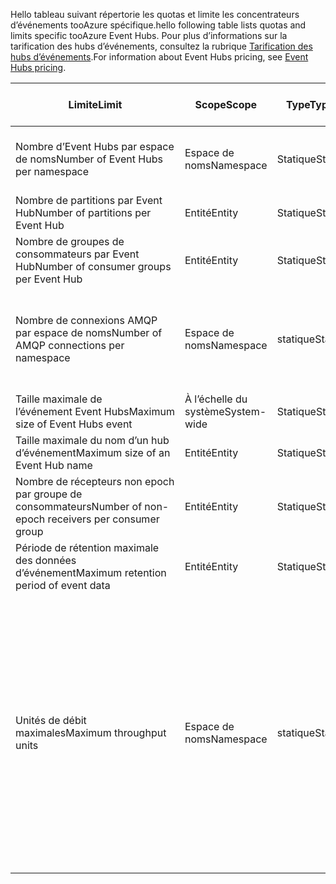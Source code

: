 <span data-ttu-id="3adba-101">Hello tableau suivant répertorie les quotas et limite les concentrateurs d’événements tooAzure spécifique.</span><span class="sxs-lookup"><span data-stu-id="3adba-101">hello following table lists quotas and limits specific tooAzure Event Hubs.</span></span> <span data-ttu-id="3adba-102">Pour plus d’informations sur la tarification des hubs d’événements, consultez la rubrique [Tarification des hubs d’événements](https://azure.microsoft.com/pricing/details/event-hubs/).</span><span class="sxs-lookup"><span data-stu-id="3adba-102">For information about Event Hubs pricing, see [Event Hubs pricing](https://azure.microsoft.com/pricing/details/event-hubs/).</span></span>

| <span data-ttu-id="3adba-103">Limite</span><span class="sxs-lookup"><span data-stu-id="3adba-103">Limit</span></span> | <span data-ttu-id="3adba-104">Scope</span><span class="sxs-lookup"><span data-stu-id="3adba-104">Scope</span></span> | <span data-ttu-id="3adba-105">Type</span><span class="sxs-lookup"><span data-stu-id="3adba-105">Type</span></span> | <span data-ttu-id="3adba-106">Comportement en cas de dépassement</span><span class="sxs-lookup"><span data-stu-id="3adba-106">Behavior when exceeded</span></span> | <span data-ttu-id="3adba-107">Valeur</span><span class="sxs-lookup"><span data-stu-id="3adba-107">Value</span></span> |
| --- | --- | --- | --- | --- |
| <span data-ttu-id="3adba-108">Nombre d’Event Hubs par espace de noms</span><span class="sxs-lookup"><span data-stu-id="3adba-108">Number of Event Hubs per namespace</span></span> |<span data-ttu-id="3adba-109">Espace de noms</span><span class="sxs-lookup"><span data-stu-id="3adba-109">Namespace</span></span> |<span data-ttu-id="3adba-110">Statique</span><span class="sxs-lookup"><span data-stu-id="3adba-110">Static</span></span> |<span data-ttu-id="3adba-111">Les demandes suivantes de création d’un espace de noms seront rejetées.</span><span class="sxs-lookup"><span data-stu-id="3adba-111">Subsequent requests for creation of a new namespace will be rejected.</span></span> |<span data-ttu-id="3adba-112">10</span><span class="sxs-lookup"><span data-stu-id="3adba-112">10</span></span> |
| <span data-ttu-id="3adba-113">Nombre de partitions par Event Hub</span><span class="sxs-lookup"><span data-stu-id="3adba-113">Number of partitions per Event Hub</span></span> |<span data-ttu-id="3adba-114">Entité</span><span class="sxs-lookup"><span data-stu-id="3adba-114">Entity</span></span> |<span data-ttu-id="3adba-115">Statique</span><span class="sxs-lookup"><span data-stu-id="3adba-115">Static</span></span> |- |<span data-ttu-id="3adba-116">32</span><span class="sxs-lookup"><span data-stu-id="3adba-116">32</span></span> |
| <span data-ttu-id="3adba-117">Nombre de groupes de consommateurs par Event Hub</span><span class="sxs-lookup"><span data-stu-id="3adba-117">Number of consumer groups per Event Hub</span></span> |<span data-ttu-id="3adba-118">Entité</span><span class="sxs-lookup"><span data-stu-id="3adba-118">Entity</span></span> |<span data-ttu-id="3adba-119">Statique</span><span class="sxs-lookup"><span data-stu-id="3adba-119">Static</span></span> |- |<span data-ttu-id="3adba-120">20</span><span class="sxs-lookup"><span data-stu-id="3adba-120">20</span></span> |
| <span data-ttu-id="3adba-121">Nombre de connexions AMQP par espace de noms</span><span class="sxs-lookup"><span data-stu-id="3adba-121">Number of AMQP connections per namespace</span></span> |<span data-ttu-id="3adba-122">Espace de noms</span><span class="sxs-lookup"><span data-stu-id="3adba-122">Namespace</span></span> |<span data-ttu-id="3adba-123">statique</span><span class="sxs-lookup"><span data-stu-id="3adba-123">Static</span></span> |<span data-ttu-id="3adba-124">Les demandes suivantes pour les connexions supplémentaires sont rejetées et une exception est reçue par hello appeler du code.</span><span class="sxs-lookup"><span data-stu-id="3adba-124">Subsequent requests for additional connections will be rejected and an exception is received by hello calling code.</span></span> |<span data-ttu-id="3adba-125">5 000</span><span class="sxs-lookup"><span data-stu-id="3adba-125">5,000</span></span> |
| <span data-ttu-id="3adba-126">Taille maximale de l’événement Event Hubs</span><span class="sxs-lookup"><span data-stu-id="3adba-126">Maximum size of Event Hubs event</span></span>|<span data-ttu-id="3adba-127">À l’échelle du système</span><span class="sxs-lookup"><span data-stu-id="3adba-127">System-wide</span></span> |<span data-ttu-id="3adba-128">Statique</span><span class="sxs-lookup"><span data-stu-id="3adba-128">Static</span></span> |- |<span data-ttu-id="3adba-129">256 KB</span><span class="sxs-lookup"><span data-stu-id="3adba-129">256 KB</span></span> |
| <span data-ttu-id="3adba-130">Taille maximale du nom d’un hub d’événement</span><span class="sxs-lookup"><span data-stu-id="3adba-130">Maximum size of an Event Hub name</span></span> |<span data-ttu-id="3adba-131">Entité</span><span class="sxs-lookup"><span data-stu-id="3adba-131">Entity</span></span> |<span data-ttu-id="3adba-132">Statique</span><span class="sxs-lookup"><span data-stu-id="3adba-132">Static</span></span> |- |<span data-ttu-id="3adba-133">50 caractères</span><span class="sxs-lookup"><span data-stu-id="3adba-133">50 characters</span></span> |
| <span data-ttu-id="3adba-134">Nombre de récepteurs non epoch par groupe de consommateurs</span><span class="sxs-lookup"><span data-stu-id="3adba-134">Number of non-epoch receivers per consumer group</span></span> |<span data-ttu-id="3adba-135">Entité</span><span class="sxs-lookup"><span data-stu-id="3adba-135">Entity</span></span> |<span data-ttu-id="3adba-136">Statique</span><span class="sxs-lookup"><span data-stu-id="3adba-136">Static</span></span> |- |<span data-ttu-id="3adba-137">5</span><span class="sxs-lookup"><span data-stu-id="3adba-137">5</span></span> |
| <span data-ttu-id="3adba-138">Période de rétention maximale des données d’événement</span><span class="sxs-lookup"><span data-stu-id="3adba-138">Maximum retention period of event data</span></span> |<span data-ttu-id="3adba-139">Entité</span><span class="sxs-lookup"><span data-stu-id="3adba-139">Entity</span></span> |<span data-ttu-id="3adba-140">Statique</span><span class="sxs-lookup"><span data-stu-id="3adba-140">Static</span></span> |- |<span data-ttu-id="3adba-141">1 à 7 jours</span><span class="sxs-lookup"><span data-stu-id="3adba-141">1-7 days</span></span> |
| <span data-ttu-id="3adba-142">Unités de débit maximales</span><span class="sxs-lookup"><span data-stu-id="3adba-142">Maximum throughput units</span></span> |<span data-ttu-id="3adba-143">Espace de noms</span><span class="sxs-lookup"><span data-stu-id="3adba-143">Namespace</span></span> |<span data-ttu-id="3adba-144">statique</span><span class="sxs-lookup"><span data-stu-id="3adba-144">Static</span></span> |<span data-ttu-id="3adba-145">Supérieure à limite d’unité de débit hello provoque votre toobe de données limité et génère une  **[ServerBusyException](/dotnet/api/microsoft.servicebus.messaging.serverbusyexception)**.</span><span class="sxs-lookup"><span data-stu-id="3adba-145">Exceeding hello throughput unit limit causes your data toobe throttled and generates a **[ServerBusyException](/dotnet/api/microsoft.servicebus.messaging.serverbusyexception)**.</span></span> <span data-ttu-id="3adba-146">Vous pouvez demander une plus grande quantité d’unités de débit pour le niveau Standard en remplissant une [demande de support](/azure/azure-supportability/how-to-create-azure-support-request).</span><span class="sxs-lookup"><span data-stu-id="3adba-146">You can request a larger number of throughput units for a Standard tier by filing a [support request](/azure/azure-supportability/how-to-create-azure-support-request).</span></span> <span data-ttu-id="3adba-147">Les [unités de débit supplémentaires](../articles/event-hubs/event-hubs-auto-inflate.md) sont disponibles par blocs de 20 sur la base d’un engagement d’achat ferme.</span><span class="sxs-lookup"><span data-stu-id="3adba-147">[Additional throughput units](../articles/event-hubs/event-hubs-auto-inflate.md) are available in blocks of 20 on a committed purchase basis.</span></span> |<span data-ttu-id="3adba-148">20</span><span class="sxs-lookup"><span data-stu-id="3adba-148">20</span></span> |

